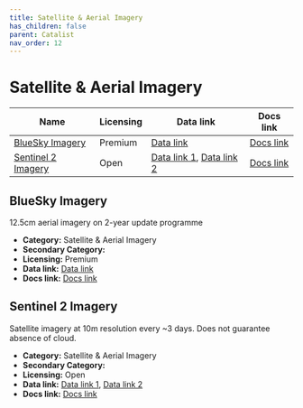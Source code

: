 ```yaml
---
title: Satellite & Aerial Imagery
has_children: false
parent: Catalist
nav_order: 12
---
```


# Satellite & Aerial Imagery

| Name                                      | Licensing | Data link                                                                                                                                                                                       | Docs link                                                                             |
| ----------------------------------------- | --------- | ----------------------------------------------------------------------------------------------------------------------------------------------------------------------------------------------- | ------------------------------------------------------------------------------------- |
| [BlueSky Imagery](#bluesky-imagery)       | Premium   | [Data link](https://www.blueskymapshop.com/maps/aerial-photo-hi-res?x=531566&y=180144&z=3&w=1000&h=1000&f=&p=[]&m=)                                                                             | [Docs link](https://www.blueskymapshop.com/products/aerial-photography)               |
| [Sentinel 2 Imagery](#sentinel-2-imagery) | Open      | [Data link 1](https://dataspace.copernicus.eu/news/2023-9-28-accessing-sentinel-mission-data-new-copernicus-data-space-ecosystem-apis), [Data link 2](https://browser.dataspace.copernicus.eu/) | [Docs link](https://documentation.dataspace.copernicus.eu/APIs/SentinelHub/Data.html) |

## BlueSky Imagery

12.5cm aerial imagery on 2-year update programme

- **Category:** Satellite & Aerial Imagery
- **Secondary Category:** 
- **Licensing:** Premium
- **Data link:** [Data link](https://www.blueskymapshop.com/maps/aerial-photo-hi-res?x=531566&y=180144&z=3&w=1000&h=1000&f=&p=[]&m=)
- **Docs link:** [Docs link](https://www.blueskymapshop.com/products/aerial-photography)



## Sentinel 2 Imagery

Satellite imagery at 10m resolution every ~3 days. Does not guarantee absence of cloud.

- **Category:** Satellite & Aerial Imagery
- **Secondary Category:** 
- **Licensing:** Open
- **Data link:** [Data link 1](https://dataspace.copernicus.eu/news/2023-9-28-accessing-sentinel-mission-data-new-copernicus-data-space-ecosystem-apis), [Data link 2](https://browser.dataspace.copernicus.eu/)
- **Docs link:** [Docs link](https://documentation.dataspace.copernicus.eu/APIs/SentinelHub/Data.html)

